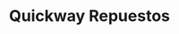 ---
title: "Quickway Repuestos"
url: /ciudad-autonoma-de-buenos-aires/quickway-repuestos/
shop: piezas de automóviles
---